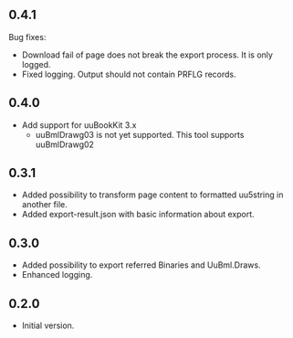 0.4.1
-----

Bug fixes:
* Download fail of page does not break the export process. It is only logged.
* Fixed logging. Output should not contain PRFLG records.

0.4.0
-----
* Add support for uuBookKit 3.x
  * uuBmlDrawg03 is not yet supported. This tool supports uuBmlDrawg02 

0.3.1
-----
* Added possibility to transform page content to formatted uu5string in another file.
* Added export-result.json with basic information about export.

0.3.0
-----
* Added possibility to export referred Binaries and UuBml.Draws.
* Enhanced logging.

0.2.0
-----
* Initial version.